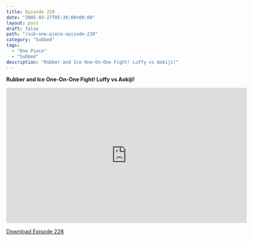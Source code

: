```yaml
---
title: Episode 228
date: "2005-03-27T05:30:00+00:00"
layout: post
draft: false
path: "/sub-one-piece-episode-228"
category: "Subbed"
tags:
  - "One Piece"
  - "Subbed"
description: "Rubber and Ice One-On-One Fight! Luffy vs Aokiji!"
---
```


**Rubber and Ice One-On-One Fight! Luffy vs Aokiji!**

<iframe width="640" height="360" src="https://www.rapidvideo.com/e/FXQGXBJK6F" frameborder="0" marginwidth=0 marginheight=0 scrolling=no allowfullscreen></iframe>

<a href="http://ouo.io/qs/eCodkFEQ?s=https://rapidvid.to/d/https://www.rapidvideo.com/e/FXQGXBJK6F">Download Episode 228</a>
